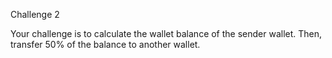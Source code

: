 Challenge 2

Your challenge is to calculate the wallet balance of the sender wallet. Then, transfer 50% of the balance to another wallet.

